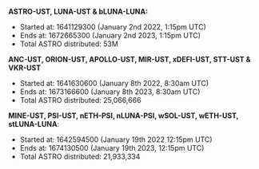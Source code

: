 **ASTRO-UST, LUNA-UST & bLUNA-LUNA:**
- Started at: 1641129300 (January 2nd 2022, 1:15pm UTC)
- Ends at: 1672665300 (January 2nd 2023, 1:15pm UTC)
- Total ASTRO distributed: 53M

**ANC-UST, ORION-UST, APOLLO-UST, MIR-UST, xDEFI-UST, STT-UST & VKR-UST**
- Started at: 1641630600 (January 8th 2022, 8:30am UTC)
- Ends at: 1673166600 (January 8th 2023, 8:30am UTC)
- Total ASTRO distributed: 25,066,666

**MINE-UST, PSI-UST, nETH-PSI, nLUNA-PSI, wSOL-UST, wETH-UST, stLUNA-LUNA**:
- Started at: 1642594500 (January 19th 2022 12:15pm UTC)
- Ends at: 1674130500 (January 19th 2023, 12:15pm UTC)
- Total ASTRO distributed: 21,933,334
